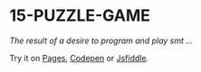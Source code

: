 # 15-PUZZLE-GAME
*The result of a desire to program and play smt ...*

Try it on [Pages](https://warrior-coder.github.io/BARLEY-BREAK-GAME/), [Codepen](https://codepen.io/warrior-coder/pen/ZEeeNmp) or [Jsfiddle](https://jsfiddle.net/warrior_coder/rkw3cb1e/3/).

